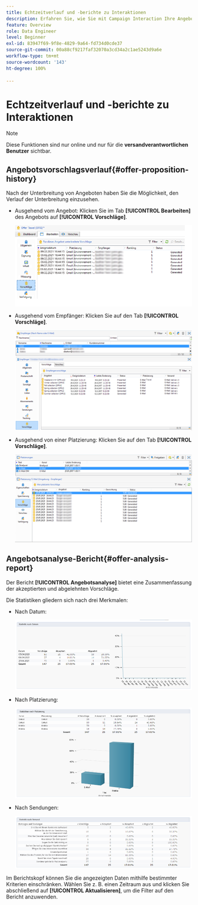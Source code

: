 ```yaml
---
title: Echtzeitverlauf und -berichte zu Interaktionen
description: Erfahren Sie, wie Sie mit Campaign Interaction Ihre Angebote verfolgen und messen können.
feature: Overview
role: Data Engineer
level: Beginner
exl-id: 83947f69-9f8e-4829-9a64-fd734d0cde37
source-git-commit: 00a88cf9217faf32070a3cd34a2c1ae5243d9a6e
workflow-type: tm+mt
source-wordcount: '143'
ht-degree: 100%

---
```


# Echtzeitverlauf und -berichte zu Interaktionen

>[!NOTE]
>
>Diese Funktionen sind nur online und nur für die **versandverantwortlichen Benutzer** sichtbar.

## Angebotsvorschlagsverlauf{#offer-proposition-history}

Nach der Unterbreitung von Angeboten haben Sie die Möglichkeit, den Verlauf der Unterbreitung einzusehen.

* Ausgehend vom Angebot: Klicken Sie im Tab **[!UICONTROL Bearbeiten]** des Angebots auf **[!UICONTROL Vorschläge]**.

   ![](assets/offer_followup_006.png)

* Ausgehend vom Empfänger: Klicken Sie auf den Tab **[!UICONTROL Vorschläge]**.

   ![](assets/offer_followup_002.png)

* Ausgehend von einer Platzierung: Klicken Sie auf den Tab **[!UICONTROL Vorschläge]**.

   ![](assets/offer_space_prop_001_b.png)

## Angebotsanalyse-Bericht{#offer-analysis-report}

Der Bericht **[!UICONTROL Angebotsanalyse]** bietet eine Zusammenfassung der akzeptierten und abgelehnten Vorschläge.

Die Statistiken gliedern sich nach drei Merkmalen:

* Nach Datum:

   ![](assets/offer_report_perdate.png)

* Nach Platzierung:

   ![](assets/offer_report_perspaces.png)

* Nach Sendungen:

   ![](assets/offer_report_perdeliveries.png)

Im Berichtskopf können Sie die angezeigten Daten mithilfe bestimmter Kriterien einschränken. Wählen Sie z. B. einen Zeitraum aus und klicken Sie abschließend auf **[!UICONTROL Aktualisieren]**, um die Filter auf den Bericht anzuwenden.
